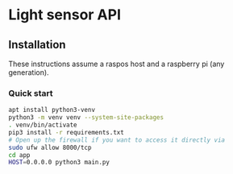 # Light sensor API

## Installation

These instructions assume a raspos host and a raspberry pi (any generation).

### Quick start
```bash
apt install python3-venv
python3 -m venv venv --system-site-packages
. venv/bin/activate
pip3 install -r requirements.txt
# Open up the firewall if you want to access it directly via
sudo ufw allow 8000/tcp
cd app
HOST=0.0.0.0 python3 main.py
```

